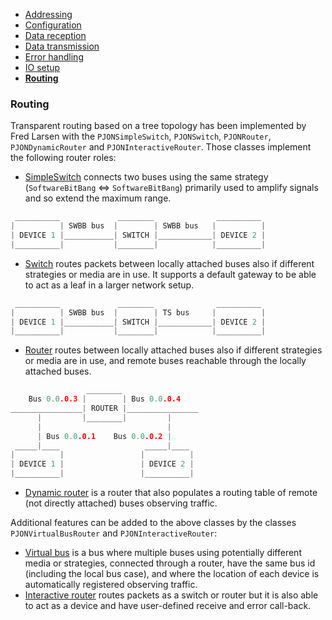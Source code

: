 
- [Addressing](/documentation/addressing.md)
- [Configuration](/documentation/configuration.md)
- [Data reception](/documentation/data-reception.md)
- [Data transmission](/documentation/data-transmission.md)
- [Error handling](/documentation/error-handling.md)
- [IO setup](/documentation/io-setup.md)
- **[Routing](/documentation/routing.md)**

### Routing
Transparent routing based on a tree topology has been implemented by Fred Larsen with the `PJONSimpleSwitch`, `PJONSwitch`, `PJONRouter`, `PJONDynamicRouter` and `PJONInteractiveRouter`. Those classes implement the following router roles:

- [SimpleSwitch](/examples/ARDUINO/Local/SoftwareBitBang/Tunneler) connects two buses using the same strategy (`SoftwareBitBang` <=> `SoftwareBitBang`) primarily used to amplify signals and so extend the maximum range.
```cpp
 __________             ________              __________
|          | SWBB bus  |        | SWBB bus   |          |
| DEVICE 1 |___________| SWITCH |____________| DEVICE 2 |
|__________|           |________|            |__________|
```

- [Switch](/examples/ARDUINO/Local/SoftwareBitBang/Switch) routes packets between locally attached buses also if different strategies or media are in use. It supports a default gateway to be able to act as a leaf in a larger network setup.
```cpp
 __________             ________              __________
|          | SWBB bus  |        | TS bus     |          |
| DEVICE 1 |___________| SWITCH |____________| DEVICE 2 |
|__________|           |________|            |__________|
```
- [Router](/examples/ARDUINO/Network/SoftwareBitBang/Router) routes between locally attached buses also if different strategies or media are in use, and remote buses reachable through the locally attached buses.
```cpp
                 ________
    Bus 0.0.0.3 |        | Bus 0.0.0.4
________________| ROUTER |________________
      |         |________|         |
      |                            |
      | Bus 0.0.0.1    Bus 0.0.0.2 |
 _____|____                   _____|____
|          |                 |          |
| DEVICE 1 |                 | DEVICE 2 |
|__________|                 |__________|
```
- [Dynamic router](/examples/ARDUINO/Network/SoftwareBitBang/Router/DynamicRouter) is a router that also populates a routing table of remote (not directly attached) buses observing traffic.

Additional features can be added to the above classes by the classes `PJONVirtualBusRouter` and `PJONInteractiveRouter`:

- [Virtual bus](/examples/ARDUINO/Local/SoftwareBitBang/Tunneler) is a bus where multiple buses using potentially different media or strategies, connected through a router, have the same bus id (including the local bus case), and where the location of each device is automatically registered observing traffic.
- [Interactive router](/examples/ARDUINO/Network/SoftwareBitBang/Switch/BlinkingSwitch) routes packets as a switch or router but it is also able to act as a device and have user-defined receive and error call-back.
